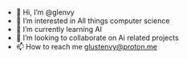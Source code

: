 - 👋 Hi, I’m @glenvy
- 👀 I’m interested in All things computer science
- 🌱 I’m currently learning AI 
- 💞️ I’m looking to collaborate on Ai related projects
- 📫 How to reach me glustenvy@proton.me
